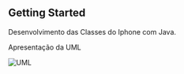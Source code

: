 ## Getting Started

Desenvolvimento das Classes do Iphone com Java.

Apresentação da UML

![UML]("./UML.png")
